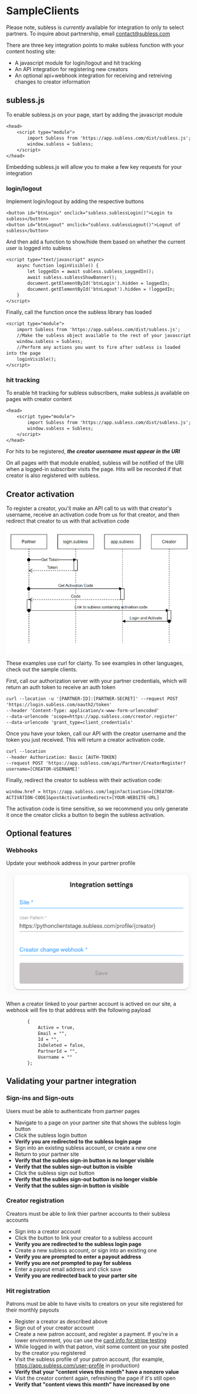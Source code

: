 # SampleClients

Please note, subless is *currently* available for integration to only to select partners. To inquire about partnership, email contact@subless.com

There are three key integration points to make subless function with your content hosting site: 
* A javascript module for login/logout and hit tracking
* An API integration for registering new creators
* An optional api+webhook integration for receiving and retreiving changes to creator information

## subless.js
To enable subless.js on your page, start by adding the javascript module

    <head>
        <script type="module">
            import Subless from 'https://app.subless.com/dist/subless.js';
            window.subless = Subless;
        </script>
    </head>

Embedding subless.js will allow you to make a few key requests for your integration

### login/logout
Implement login/logout by adding the respective buttons

    <button id="btnLogin" onclick="subless.sublessLogin()">Login to subless</button>
    <button id="btnLogout" onclick="subless.sublessLogout()">Logout of subless</button>

And then add a function to show/hide them based on whether the current user is logged into subless

    <script type="text/javascript" async>
        async function loginVisible() {
            let loggedIn = await subless.subless_LoggedIn();
            await subless.sublessShowBanner();
            document.getElementById('btnLogin').hidden = loggedIn;
            document.getElementById('btnLogout').hidden = !loggedIn;
        }
    </script>

Finally, call the function once the subless library has loaded

    <script type="module">
        import Subless from 'https://app.subless.com/dist/subless.js';
        //Make the subless object available to the rest of your javascript
        window.subless = Subless;
        //Perform any actions you want to fire after subless is loaded into the page
        loginVisible();
    </script>

### hit tracking
To enable hit tracking for subless subscribers, make subless.js available on pages with creator content

    <head>
        <script type="module">
            import Subless from 'https://app.subless.com/dist/subless.js';
            window.subless = Subless;
        </script>
    </head>

For hits to be registered, ***the creator username must appear in the URI***

On all pages with that module enabled, subless will be notified of the URI when a logged-in subscriber visits the page. Hits will be recorded if that creator is also registered with subless.

## Creator activation
To register a creator, you'll make an API call to us with that creator's username, receive an activation code from us for that creator, and then redirect that creator to us with that activation code

![CreatorWorkflow](./sublessCreatorRegistration.png)

These examples use curl for clairty. To see examples in other languages, check out the sample clients.

First, call our authorization server with your partner credentials, which will return an auth token to receive an auth token

    curl --location -u '[PARTNER-ID]:[PARTNER-SECRET]' --request POST 'https://login.subless.com/oauth2/token' 
    --header 'Content-Type: application/x-www-form-urlencoded' 
    --data-urlencode 'scope=https://app.subless.com/creator.register' 
    --data-urlencode 'grant_type=client_credentials'

Once you have your token, call our API with the creator username and the token you just received. This will return a creator activation code.

    curl --location 
    --header Authorization: Basic [AUTH-TOKEN]
    --request POST 'https://app.subless.com/api/Partner/CreatorRegister?username=[CREATOR-USERNAME]' 

Finally, redirect the creator to subless with their activation code:

    window.href = https://app.subless.com/login?activation=[CREATOR-ACTIVATION-CODE]&postActivationRedirect=[YOUR-WEBSITE-URL]

The activation code is time sensitive, so we recommend you only generate it once the creator clicks a button to begin the subless activation.



## Optional features

### Webhooks
Update your webhook address in your partner profile

![WebhookSettings](./webhook.png)

When a creator linked to your partner account is actived on our site, a webhook will fire to that address with the following payload

            {
                Active = true,
                Email = "",
                Id = "",
                IsDeleted = false,
                PartnerId = "",
                Username = ""
            };


## Validating your partner integration

### Sign-ins and Sign-outs
Users must be able to authenticate from partner pages
* Navigate to a page on your partner site that shows the subless login button
* Click the subless login button
* **Verify you are redirected to the subless login page**
* Sign into an existing subless account, or create a new one
* Return to your partner site
* **Verify that the subles sign-in button is no longer visible**
* **Verify that the subles sign-out button is visible**
* Click the subless sign out button
* **Verify that the subles sign-out button is no longer visible**
* **Verify that the subles sign-in button is visible**

### Creator registration
Creators must be able to link thier partner accounts to their subless accounts
* Sign into a creator account
* Click the button to link your creator to a subless account
* **Verify you are redirected to the subless login page**
* Create a new subless account, or sign into an existing one
* **Verify you are prompted to enter a payout address**
* **Verify you are *not* prompted to pay for subless**
* Enter a payout email address and click save
* **Verify you are redirected back to your parter site**


### Hit registration
Patrons must be able to have visits to creators on your site registered for their monthly payouts
* Register a creator as described above
* Sign out of your creator account
* Create a new patron account, and register a payment. If you're in a lower environment, you can use the [card info for stripe testing](https://stripe.com/docs/testing#testing-interactively)
* While logged in with that patron, visit some content on your site posted by the creator you registered
* Visit the subless profile of your patron account, (for example, https://app.subless.com/user-profile in production)
* **Verify that your "content views this month" have a nonzero value**
* Visit the creator content again, refreshing the page if it's still open
* **Verify that "content views this month" have increased by one**